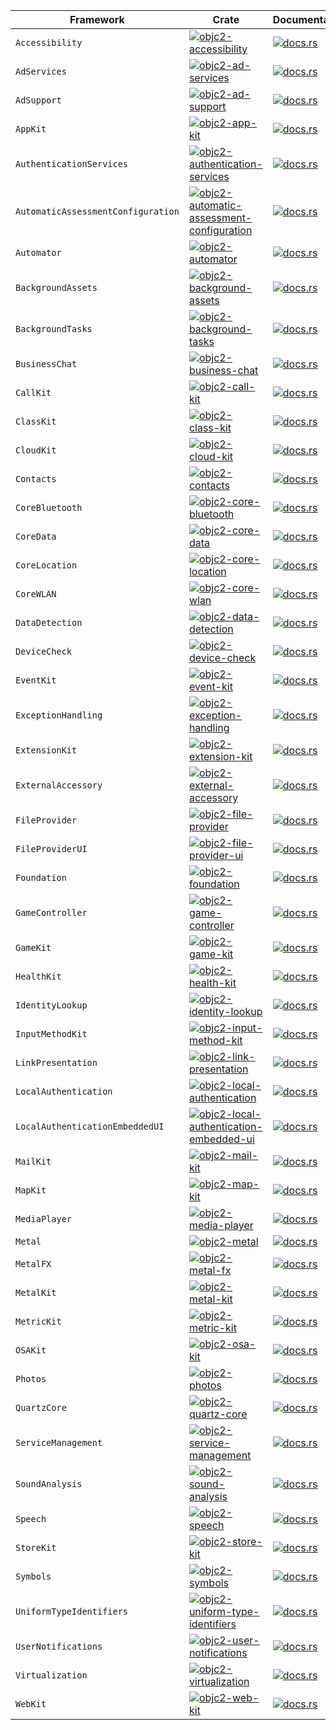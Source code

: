 | Framework | Crate | Documentation |
| --- | --- | --- |
| `Accessibility` | [![`objc2-accessibility`](https://badgen.net/crates/v/objc2-accessibility)](https://crates.io/crates/objc2-accessibility) | [![docs.rs](https://docs.rs/objc2-accessibility/badge.svg)](https://docs.rs/objc2-accessibility/) |
| `AdServices` | [![`objc2-ad-services`](https://badgen.net/crates/v/objc2-ad-services)](https://crates.io/crates/objc2-ad-services) | [![docs.rs](https://docs.rs/objc2-ad-services/badge.svg)](https://docs.rs/objc2-ad-services/) |
| `AdSupport` | [![`objc2-ad-support`](https://badgen.net/crates/v/objc2-ad-support)](https://crates.io/crates/objc2-ad-support) | [![docs.rs](https://docs.rs/objc2-ad-support/badge.svg)](https://docs.rs/objc2-ad-support/) |
| `AppKit` | [![`objc2-app-kit`](https://badgen.net/crates/v/objc2-app-kit)](https://crates.io/crates/objc2-app-kit) | [![docs.rs](https://docs.rs/objc2-app-kit/badge.svg)](https://docs.rs/objc2-app-kit/) |
| `AuthenticationServices` | [![`objc2-authentication-services`](https://badgen.net/crates/v/objc2-authentication-services)](https://crates.io/crates/objc2-authentication-services) | [![docs.rs](https://docs.rs/objc2-authentication-services/badge.svg)](https://docs.rs/objc2-authentication-services/) |
| `AutomaticAssessmentConfiguration` | [![`objc2-automatic-assessment-configuration`](https://badgen.net/crates/v/objc2-automatic-assessment-configuration)](https://crates.io/crates/objc2-automatic-assessment-configuration) | [![docs.rs](https://docs.rs/objc2-automatic-assessment-configuration/badge.svg)](https://docs.rs/objc2-automatic-assessment-configuration/) |
| `Automator` | [![`objc2-automator`](https://badgen.net/crates/v/objc2-automator)](https://crates.io/crates/objc2-automator) | [![docs.rs](https://docs.rs/objc2-automator/badge.svg)](https://docs.rs/objc2-automator/) |
| `BackgroundAssets` | [![`objc2-background-assets`](https://badgen.net/crates/v/objc2-background-assets)](https://crates.io/crates/objc2-background-assets) | [![docs.rs](https://docs.rs/objc2-background-assets/badge.svg)](https://docs.rs/objc2-background-assets/) |
| `BackgroundTasks` | [![`objc2-background-tasks`](https://badgen.net/crates/v/objc2-background-tasks)](https://crates.io/crates/objc2-background-tasks) | [![docs.rs](https://docs.rs/objc2-background-tasks/badge.svg)](https://docs.rs/objc2-background-tasks/) |
| `BusinessChat` | [![`objc2-business-chat`](https://badgen.net/crates/v/objc2-business-chat)](https://crates.io/crates/objc2-business-chat) | [![docs.rs](https://docs.rs/objc2-business-chat/badge.svg)](https://docs.rs/objc2-business-chat/) |
| `CallKit` | [![`objc2-call-kit`](https://badgen.net/crates/v/objc2-call-kit)](https://crates.io/crates/objc2-call-kit) | [![docs.rs](https://docs.rs/objc2-call-kit/badge.svg)](https://docs.rs/objc2-call-kit/) |
| `ClassKit` | [![`objc2-class-kit`](https://badgen.net/crates/v/objc2-class-kit)](https://crates.io/crates/objc2-class-kit) | [![docs.rs](https://docs.rs/objc2-class-kit/badge.svg)](https://docs.rs/objc2-class-kit/) |
| `CloudKit` | [![`objc2-cloud-kit`](https://badgen.net/crates/v/objc2-cloud-kit)](https://crates.io/crates/objc2-cloud-kit) | [![docs.rs](https://docs.rs/objc2-cloud-kit/badge.svg)](https://docs.rs/objc2-cloud-kit/) |
| `Contacts` | [![`objc2-contacts`](https://badgen.net/crates/v/objc2-contacts)](https://crates.io/crates/objc2-contacts) | [![docs.rs](https://docs.rs/objc2-contacts/badge.svg)](https://docs.rs/objc2-contacts/) |
| `CoreBluetooth` | [![`objc2-core-bluetooth`](https://badgen.net/crates/v/objc2-core-bluetooth)](https://crates.io/crates/objc2-core-bluetooth) | [![docs.rs](https://docs.rs/objc2-core-bluetooth/badge.svg)](https://docs.rs/objc2-core-bluetooth/) |
| `CoreData` | [![`objc2-core-data`](https://badgen.net/crates/v/objc2-core-data)](https://crates.io/crates/objc2-core-data) | [![docs.rs](https://docs.rs/objc2-core-data/badge.svg)](https://docs.rs/objc2-core-data/) |
| `CoreLocation` | [![`objc2-core-location`](https://badgen.net/crates/v/objc2-core-location)](https://crates.io/crates/objc2-core-location) | [![docs.rs](https://docs.rs/objc2-core-location/badge.svg)](https://docs.rs/objc2-core-location/) |
| `CoreWLAN` | [![`objc2-core-wlan`](https://badgen.net/crates/v/objc2-core-wlan)](https://crates.io/crates/objc2-core-wlan) | [![docs.rs](https://docs.rs/objc2-core-wlan/badge.svg)](https://docs.rs/objc2-core-wlan/) |
| `DataDetection` | [![`objc2-data-detection`](https://badgen.net/crates/v/objc2-data-detection)](https://crates.io/crates/objc2-data-detection) | [![docs.rs](https://docs.rs/objc2-data-detection/badge.svg)](https://docs.rs/objc2-data-detection/) |
| `DeviceCheck` | [![`objc2-device-check`](https://badgen.net/crates/v/objc2-device-check)](https://crates.io/crates/objc2-device-check) | [![docs.rs](https://docs.rs/objc2-device-check/badge.svg)](https://docs.rs/objc2-device-check/) |
| `EventKit` | [![`objc2-event-kit`](https://badgen.net/crates/v/objc2-event-kit)](https://crates.io/crates/objc2-event-kit) | [![docs.rs](https://docs.rs/objc2-event-kit/badge.svg)](https://docs.rs/objc2-event-kit/) |
| `ExceptionHandling` | [![`objc2-exception-handling`](https://badgen.net/crates/v/objc2-exception-handling)](https://crates.io/crates/objc2-exception-handling) | [![docs.rs](https://docs.rs/objc2-exception-handling/badge.svg)](https://docs.rs/objc2-exception-handling/) |
| `ExtensionKit` | [![`objc2-extension-kit`](https://badgen.net/crates/v/objc2-extension-kit)](https://crates.io/crates/objc2-extension-kit) | [![docs.rs](https://docs.rs/objc2-extension-kit/badge.svg)](https://docs.rs/objc2-extension-kit/) |
| `ExternalAccessory` | [![`objc2-external-accessory`](https://badgen.net/crates/v/objc2-external-accessory)](https://crates.io/crates/objc2-external-accessory) | [![docs.rs](https://docs.rs/objc2-external-accessory/badge.svg)](https://docs.rs/objc2-external-accessory/) |
| `FileProvider` | [![`objc2-file-provider`](https://badgen.net/crates/v/objc2-file-provider)](https://crates.io/crates/objc2-file-provider) | [![docs.rs](https://docs.rs/objc2-file-provider/badge.svg)](https://docs.rs/objc2-file-provider/) |
| `FileProviderUI` | [![`objc2-file-provider-ui`](https://badgen.net/crates/v/objc2-file-provider-ui)](https://crates.io/crates/objc2-file-provider-ui) | [![docs.rs](https://docs.rs/objc2-file-provider-ui/badge.svg)](https://docs.rs/objc2-file-provider-ui/) |
| `Foundation` | [![`objc2-foundation`](https://badgen.net/crates/v/objc2-foundation)](https://crates.io/crates/objc2-foundation) | [![docs.rs](https://docs.rs/objc2-foundation/badge.svg)](https://docs.rs/objc2-foundation/) |
| `GameController` | [![`objc2-game-controller`](https://badgen.net/crates/v/objc2-game-controller)](https://crates.io/crates/objc2-game-controller) | [![docs.rs](https://docs.rs/objc2-game-controller/badge.svg)](https://docs.rs/objc2-game-controller/) |
| `GameKit` | [![`objc2-game-kit`](https://badgen.net/crates/v/objc2-game-kit)](https://crates.io/crates/objc2-game-kit) | [![docs.rs](https://docs.rs/objc2-game-kit/badge.svg)](https://docs.rs/objc2-game-kit/) |
| `HealthKit` | [![`objc2-health-kit`](https://badgen.net/crates/v/objc2-health-kit)](https://crates.io/crates/objc2-health-kit) | [![docs.rs](https://docs.rs/objc2-health-kit/badge.svg)](https://docs.rs/objc2-health-kit/) |
| `IdentityLookup` | [![`objc2-identity-lookup`](https://badgen.net/crates/v/objc2-identity-lookup)](https://crates.io/crates/objc2-identity-lookup) | [![docs.rs](https://docs.rs/objc2-identity-lookup/badge.svg)](https://docs.rs/objc2-identity-lookup/) |
| `InputMethodKit` | [![`objc2-input-method-kit`](https://badgen.net/crates/v/objc2-input-method-kit)](https://crates.io/crates/objc2-input-method-kit) | [![docs.rs](https://docs.rs/objc2-input-method-kit/badge.svg)](https://docs.rs/objc2-input-method-kit/) |
| `LinkPresentation` | [![`objc2-link-presentation`](https://badgen.net/crates/v/objc2-link-presentation)](https://crates.io/crates/objc2-link-presentation) | [![docs.rs](https://docs.rs/objc2-link-presentation/badge.svg)](https://docs.rs/objc2-link-presentation/) |
| `LocalAuthentication` | [![`objc2-local-authentication`](https://badgen.net/crates/v/objc2-local-authentication)](https://crates.io/crates/objc2-local-authentication) | [![docs.rs](https://docs.rs/objc2-local-authentication/badge.svg)](https://docs.rs/objc2-local-authentication/) |
| `LocalAuthenticationEmbeddedUI` | [![`objc2-local-authentication-embedded-ui`](https://badgen.net/crates/v/objc2-local-authentication-embedded-ui)](https://crates.io/crates/objc2-local-authentication-embedded-ui) | [![docs.rs](https://docs.rs/objc2-local-authentication-embedded-ui/badge.svg)](https://docs.rs/objc2-local-authentication-embedded-ui/) |
| `MailKit` | [![`objc2-mail-kit`](https://badgen.net/crates/v/objc2-mail-kit)](https://crates.io/crates/objc2-mail-kit) | [![docs.rs](https://docs.rs/objc2-mail-kit/badge.svg)](https://docs.rs/objc2-mail-kit/) |
| `MapKit` | [![`objc2-map-kit`](https://badgen.net/crates/v/objc2-map-kit)](https://crates.io/crates/objc2-map-kit) | [![docs.rs](https://docs.rs/objc2-map-kit/badge.svg)](https://docs.rs/objc2-map-kit/) |
| `MediaPlayer` | [![`objc2-media-player`](https://badgen.net/crates/v/objc2-media-player)](https://crates.io/crates/objc2-media-player) | [![docs.rs](https://docs.rs/objc2-media-player/badge.svg)](https://docs.rs/objc2-media-player/) |
| `Metal` | [![`objc2-metal`](https://badgen.net/crates/v/objc2-metal)](https://crates.io/crates/objc2-metal) | [![docs.rs](https://docs.rs/objc2-metal/badge.svg)](https://docs.rs/objc2-metal/) |
| `MetalFX` | [![`objc2-metal-fx`](https://badgen.net/crates/v/objc2-metal-fx)](https://crates.io/crates/objc2-metal-fx) | [![docs.rs](https://docs.rs/objc2-metal-fx/badge.svg)](https://docs.rs/objc2-metal-fx/) |
| `MetalKit` | [![`objc2-metal-kit`](https://badgen.net/crates/v/objc2-metal-kit)](https://crates.io/crates/objc2-metal-kit) | [![docs.rs](https://docs.rs/objc2-metal-kit/badge.svg)](https://docs.rs/objc2-metal-kit/) |
| `MetricKit` | [![`objc2-metric-kit`](https://badgen.net/crates/v/objc2-metric-kit)](https://crates.io/crates/objc2-metric-kit) | [![docs.rs](https://docs.rs/objc2-metric-kit/badge.svg)](https://docs.rs/objc2-metric-kit/) |
| `OSAKit` | [![`objc2-osa-kit`](https://badgen.net/crates/v/objc2-osa-kit)](https://crates.io/crates/objc2-osa-kit) | [![docs.rs](https://docs.rs/objc2-osa-kit/badge.svg)](https://docs.rs/objc2-osa-kit/) |
| `Photos` | [![`objc2-photos`](https://badgen.net/crates/v/objc2-photos)](https://crates.io/crates/objc2-photos) | [![docs.rs](https://docs.rs/objc2-photos/badge.svg)](https://docs.rs/objc2-photos/) |
| `QuartzCore` | [![`objc2-quartz-core`](https://badgen.net/crates/v/objc2-quartz-core)](https://crates.io/crates/objc2-quartz-core) | [![docs.rs](https://docs.rs/objc2-quartz-core/badge.svg)](https://docs.rs/objc2-quartz-core/) |
| `ServiceManagement` | [![`objc2-service-management`](https://badgen.net/crates/v/objc2-service-management)](https://crates.io/crates/objc2-service-management) | [![docs.rs](https://docs.rs/objc2-service-management/badge.svg)](https://docs.rs/objc2-service-management/) |
| `SoundAnalysis` | [![`objc2-sound-analysis`](https://badgen.net/crates/v/objc2-sound-analysis)](https://crates.io/crates/objc2-sound-analysis) | [![docs.rs](https://docs.rs/objc2-sound-analysis/badge.svg)](https://docs.rs/objc2-sound-analysis/) |
| `Speech` | [![`objc2-speech`](https://badgen.net/crates/v/objc2-speech)](https://crates.io/crates/objc2-speech) | [![docs.rs](https://docs.rs/objc2-speech/badge.svg)](https://docs.rs/objc2-speech/) |
| `StoreKit` | [![`objc2-store-kit`](https://badgen.net/crates/v/objc2-store-kit)](https://crates.io/crates/objc2-store-kit) | [![docs.rs](https://docs.rs/objc2-store-kit/badge.svg)](https://docs.rs/objc2-store-kit/) |
| `Symbols` | [![`objc2-symbols`](https://badgen.net/crates/v/objc2-symbols)](https://crates.io/crates/objc2-symbols) | [![docs.rs](https://docs.rs/objc2-symbols/badge.svg)](https://docs.rs/objc2-symbols/) |
| `UniformTypeIdentifiers` | [![`objc2-uniform-type-identifiers`](https://badgen.net/crates/v/objc2-uniform-type-identifiers)](https://crates.io/crates/objc2-uniform-type-identifiers) | [![docs.rs](https://docs.rs/objc2-uniform-type-identifiers/badge.svg)](https://docs.rs/objc2-uniform-type-identifiers/) |
| `UserNotifications` | [![`objc2-user-notifications`](https://badgen.net/crates/v/objc2-user-notifications)](https://crates.io/crates/objc2-user-notifications) | [![docs.rs](https://docs.rs/objc2-user-notifications/badge.svg)](https://docs.rs/objc2-user-notifications/) |
| `Virtualization` | [![`objc2-virtualization`](https://badgen.net/crates/v/objc2-virtualization)](https://crates.io/crates/objc2-virtualization) | [![docs.rs](https://docs.rs/objc2-virtualization/badge.svg)](https://docs.rs/objc2-virtualization/) |
| `WebKit` | [![`objc2-web-kit`](https://badgen.net/crates/v/objc2-web-kit)](https://crates.io/crates/objc2-web-kit) | [![docs.rs](https://docs.rs/objc2-web-kit/badge.svg)](https://docs.rs/objc2-web-kit/) |
